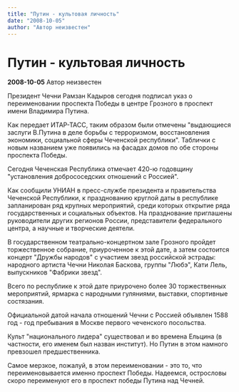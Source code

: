 ```yaml
---
title: "Путин - культовая личность"
date: "2008-10-05"
author: "Автор неизвестен"
---
```


# Путин - культовая личность

**2008-10-05** Автор неизвестен

Президент Чечни Рамзан Кадыров сегодня подписал указ о переименовании проспекта Победы в центре Грозного в проспект имени Владимира Путина.

Как передает ИТАР-ТАСС, таким образом были отмечены "выдающиеся заслуги В.Путина в деле борьбы с терроризмом, восстановления экономики, социальной сферы Чеченской республики". Таблички с новым названием уже появились на фасадах домов по обе стороны проспекта Победы.

Сегодня Чеченская Республика отмечает 420-ю годовщину "установления добрососедских отношений с Россией".

Как сообщили УНИАН в пресс-службе президента и правительства Чеченской Республики, к празднованию круглой даты в республике запланирован ряд крупных мероприятий, среди которых открытие ряда государственных и социальных объектов. На празднование приглашены руководители других регионов России, представители федерального центра, а научные и творческие деятели.

В государственном театрально-концертном зале Грозного пройдет торжественное собрание, приуроченное к этой дате, а затем состоится концерт "Дружбы народов" с участием звезд российской эстрады: народного артиста Чечни Николая Баскова, группы "Любэ", Кати Лель, выпускников "Фабрики звезд".

Всего по республике к этой дате приурочено более 30 торжественных мероприятий, ярмарка с народными гуляниями, выставки, спортивные состязания.

Официальной датой начала отношений Чечни с Россией объявлен 1588 год - год пребывания в Москве первого чеченского посольства.

Культ "национального лидера" существовал и во времена Ельцина (в частности, его именем был назван институт). Но Путин в этом намного превзошел предшественника.

Самое мерзкое, пожалуй, в этом переименовании - это то, что переименовывается именно проспект Победы. Надеемся, острословы скоро переименуют его в проспект победы Путина над Чечней.